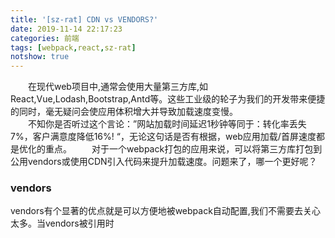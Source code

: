 ```yaml
---
title: '[sz-rat] CDN vs VENDORS?'
date: 2019-11-14 22:17:23
categories: 前端
tags: [webpack,react,sz-rat]
notshow: true
---
```

&ensp;&ensp;&ensp;&ensp;在现代web项目中,通常会使用大量第三方库,如React,Vue,Lodash,Bootstrap,Antd等。这些工业级的轮子为我们的开发带来便捷的同时，毫无疑问会使应用体积增大并导致加载速度变慢。   
&ensp;&ensp;&ensp;&ensp;不知你是否听过这个言论：”网站加载时间延迟1秒钟等同于：转化率丢失7%，客户满意度降低16%! “，无论这句话是否有根据，web应用加载/首屏速度都是优化的重点。
&ensp;&ensp;&ensp;&ensp;对于一个webpack打包的应用来说，可以将第三方库打包到公用vendors或使用CDN引入代码来提升加载速度。问题来了，哪一个更好呢？
<!-- more -->
### vendors
vendors有个显著的优点就是可以方便地被webpack自动配置,我们不需要去关心太多。当vendors被引用时


